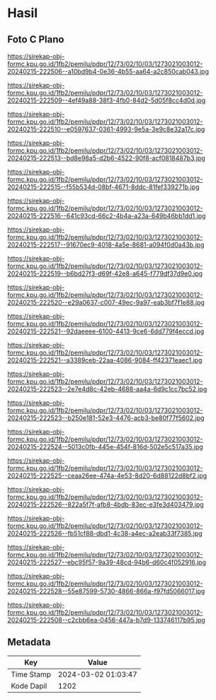 # Hasil

## Foto C Plano

https://sirekap-obj-formc.kpu.go.id/1fb2/pemilu/pdpr/12/73/02/10/03/1273021003012-20240215-222506--a10bd9b4-0e36-4b55-aa64-a2c850cab043.jpg

https://sirekap-obj-formc.kpu.go.id/1fb2/pemilu/pdpr/12/73/02/10/03/1273021003012-20240215-222509--4ef49a88-38f3-4fb0-84d2-5d05f8cc4d0d.jpg

https://sirekap-obj-formc.kpu.go.id/1fb2/pemilu/pdpr/12/73/02/10/03/1273021003012-20240215-222510--e0597637-0361-4993-9e5a-3e9c8e32a17c.jpg

https://sirekap-obj-formc.kpu.go.id/1fb2/pemilu/pdpr/12/73/02/10/03/1273021003012-20240215-222513--bd8e98a5-d2b6-4522-90f8-acf0818487b3.jpg

https://sirekap-obj-formc.kpu.go.id/1fb2/pemilu/pdpr/12/73/02/10/03/1273021003012-20240215-222515--f55b534d-08bf-4671-8ddc-81fef339271b.jpg

https://sirekap-obj-formc.kpu.go.id/1fb2/pemilu/pdpr/12/73/02/10/03/1273021003012-20240215-222516--641c93cd-66c2-4b4a-a23a-649b46bb1dd1.jpg

https://sirekap-obj-formc.kpu.go.id/1fb2/pemilu/pdpr/12/73/02/10/03/1273021003012-20240215-222517--91670ec9-4018-4a5e-8681-a094f0d0a43b.jpg

https://sirekap-obj-formc.kpu.go.id/1fb2/pemilu/pdpr/12/73/02/10/03/1273021003012-20240215-222519--b6bd27f3-d69f-42e8-a645-f779df37d9e0.jpg

https://sirekap-obj-formc.kpu.go.id/1fb2/pemilu/pdpr/12/73/02/10/03/1273021003012-20240215-222520--e29a0637-c007-49ec-9a97-eab3bf7f1e88.jpg

https://sirekap-obj-formc.kpu.go.id/1fb2/pemilu/pdpr/12/73/02/10/03/1273021003012-20240215-222521--92daeeee-6100-4413-9ce6-6dd779f4eccd.jpg

https://sirekap-obj-formc.kpu.go.id/1fb2/pemilu/pdpr/12/73/02/10/03/1273021003012-20240215-222521--a3389ceb-22aa-4086-9084-ff42371eaec1.jpg

https://sirekap-obj-formc.kpu.go.id/1fb2/pemilu/pdpr/12/73/02/10/03/1273021003012-20240215-222523--2e7e4d8c-42eb-4688-aa4a-6d9c1cc7bc52.jpg

https://sirekap-obj-formc.kpu.go.id/1fb2/pemilu/pdpr/12/73/02/10/03/1273021003012-20240215-222523--b250e181-52e3-4476-acb3-be80f77f5602.jpg

https://sirekap-obj-formc.kpu.go.id/1fb2/pemilu/pdpr/12/73/02/10/03/1273021003012-20240215-222524--5013c0fb-445e-454f-816d-502e5c517a35.jpg

https://sirekap-obj-formc.kpu.go.id/1fb2/pemilu/pdpr/12/73/02/10/03/1273021003012-20240215-222525--ceaa26ee-474a-4e53-8d20-6d88122d8bf2.jpg

https://sirekap-obj-formc.kpu.go.id/1fb2/pemilu/pdpr/12/73/02/10/03/1273021003012-20240215-222526--822a5f7f-afb8-4bdb-83ec-e3fe3d403479.jpg

https://sirekap-obj-formc.kpu.go.id/1fb2/pemilu/pdpr/12/73/02/10/03/1273021003012-20240215-222526--fb51cf88-dbd1-4c38-a4ec-a2eab33f7385.jpg

https://sirekap-obj-formc.kpu.go.id/1fb2/pemilu/pdpr/12/73/02/10/03/1273021003012-20240215-222527--ebc95f57-9a39-48cd-94b6-d60c4f052916.jpg

https://sirekap-obj-formc.kpu.go.id/1fb2/pemilu/pdpr/12/73/02/10/03/1273021003012-20240215-222528--55e87599-5730-4866-866a-f97fd5066017.jpg

https://sirekap-obj-formc.kpu.go.id/1fb2/pemilu/pdpr/12/73/02/10/03/1273021003012-20240215-222508--c2cbb6ea-0456-447a-b7d9-133746117b95.jpg


## Metadata

| Key        | Value               |
| ---------- | ------------------- |
| Time Stamp | 2024-03-02 01:03:47 |
| Kode Dapil | 1202                |



